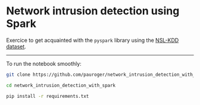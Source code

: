 # Network intrusion detection using Spark

Exercice to get acquainted with the `pyspark` library using the [NSL-KDD dataset](https://www.unb.ca/cic/datasets/nsl.html).

---

To run the notebook smoothly:

```bash
git clone https://github.com/pauroger/network_intrusion_detection_with_spark.git

cd network_intrusion_detection_with_spark

pip install -r requirements.txt
```

